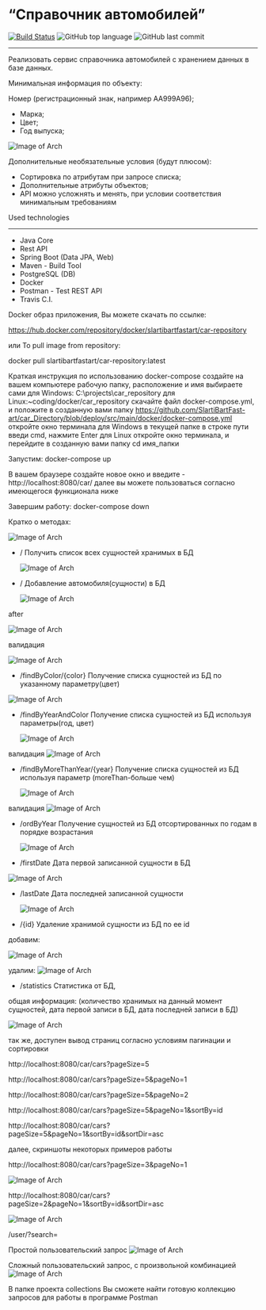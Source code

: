 # “Справочник автомобилей”

[![Build Status](https://app.travis-ci.com/SlartiBartFast-art/car_Directory.svg?branch=master)](https://app.travis-ci.com/SlartiBartFast-art/car_Directory)
![GitHub top language](https://img.shields.io/github/languages/top/SlartiBartFast-art/car_Directory?logo=java&logoColor=red)
![GitHub last commit](https://img.shields.io/github/last-commit/SlartiBartFast-art/car_Directory?logo=github)

____________________

Реализовать сервис справочника автомобилей с хранением данных в базе данных.

Минимальная информация по объекту:

Номер (регистрационный знак, например АА999А96);

- Марка;
- Цвет;
- Год выпуска;

![Image of Arch](https://github.com/SlartiBartFast-art/car_Directory/blob/master/image/Screenshot_1.jpg)

Дополнительные необязательные условия (будут плюсом):

- Сортировка по атрибутам при запросе списка;
- Дополнительные атрибуты объектов;
- API можно усложнять и менять, при условии соответствия минимальным требованиям

Used technologies
______________________________________________

- Java Core
- Rest API
- Spring Boot (Data JPA, Web)
- Maven - Build Tool
- PostgreSQL (DB)
- Docker
- Postman - Test REST API
- Travis C.I.

Docker образ приложения, Вы можете скачать по ссылке:

https://hub.docker.com/repository/docker/slartibartfastart/car-repository

или To pull image from repository:

docker pull slartibartfastart/car-repository:latest

Краткая инструкция по использованию docker-compose
создайте на вашем компьютере рабочую папку, расположение и имя выбираете сами
для Windows: C:\projects\car_repository 
для Linux:~coding/docker/car_repository
скачайте файл docker-compose.yml, и положите в созданную вами папку
https://github.com/SlartiBartFast-art/car_Directory/blob/deploy/src/main/docker/docker-compose.yml
откройте окно терминала
для Windows в текущей папке в строке пути введи cmd, нажмите Enter
для Linux откройте окно терминала, и перейдите в созданную вами папку cd имя_папки

Запустим: docker-compose up

В вашем браузере создайте новое окно и введите - http://localhost:8080/car/
далее вы можете пользоваться согласно имеющегося функционала ниже

Завершим работу: docker-compose down

Кратко о методах: 

![Image of Arch](https://github.com/SlartiBartFast-art/car_Directory/blob/master/image/Screenshot_5.jpg)

- / Получить список всех сущностей хранимых в БД

  ![Image of Arch](https://github.com/SlartiBartFast-art/car_Directory/blob/master/image/Screenshot_3.jpg)

- / Добавление автомобиля(сущности) в БД

  ![Image of Arch](https://github.com/SlartiBartFast-art/car_Directory/blob/master/image/Screenshot_4.jpg)

after

![Image of Arch](https://github.com/SlartiBartFast-art/car_Directory/blob/master/image/Screenshot_6.jpg)

валидация

![Image of Arch](https://github.com/SlartiBartFast-art/car_Directory/blob/master/image/Screenshot_7.jpg)

- /findByColor/{color} Получение списка сущностей из БД по указанному параметру(цвет)

![Image of Arch](https://github.com/SlartiBartFast-art/car_Directory/blob/master/image/Screenshot_8.jpg)

- /findByYearAndColor Получение списка сущностей из БД используя параметры(год, цвет)

  ![Image of Arch](https://github.com/SlartiBartFast-art/car_Directory/blob/master/image/Screenshot_9.jpg)

валидация
![Image of Arch](https://github.com/SlartiBartFast-art/car_Directory/blob/master/image/Screenshot_17.jpg)

- /findByMoreThanYear/{year} Получение списка сущностей из БД используя параметр (moreThan-больше чем)

  ![Image of Arch](https://github.com/SlartiBartFast-art/car_Directory/blob/master/image/Screenshot_10.jpg)

валидация
![Image of Arch](https://github.com/SlartiBartFast-art/car_Directory/blob/master/image/Screenshot_18.jpg)

- /ordByYear Получение сущностей из БД отсортированных по годам в порядке возрастания

  ![Image of Arch](https://github.com/SlartiBartFast-art/car_Directory/blob/master/image/Screenshot_11.jpg)

- /firstDate Дата первой записанной сущности в БД

![Image of Arch](https://github.com/SlartiBartFast-art/car_Directory/blob/master/image/Screenshot_12.jpg)

- /lastDate Дата последней записанной сущности

  ![Image of Arch](https://github.com/SlartiBartFast-art/car_Directory/blob/master/image/Screenshot_13.jpg)

- /{id} Удаление хранимой сущности из БД по ее id

добавим:

![Image of Arch](https://github.com/SlartiBartFast-art/car_Directory/blob/master/image/Screenshot_14.jpg)

удалим:
![Image of Arch](https://github.com/SlartiBartFast-art/car_Directory/blob/master/image/Screenshot_15.jpg)

- /statistics Статистика от БД,

общая информация:
(количество хранимых на данный момент сущностей, дата первой записи в БД, дата последней записи в БД)

![Image of Arch](https://github.com/SlartiBartFast-art/car_Directory/blob/master/image/Screenshot_16.jpg)

так же, доступен вывод страниц согласно условиям пагинации и сортировки

http://localhost:8080/car/cars?pageSize=5

http://localhost:8080/car/cars?pageSize=5&pageNo=1

http://localhost:8080/car/cars?pageSize=5&pageNo=2

http://localhost:8080/car/cars?pageSize=5&pageNo=1&sortBy=id

http://localhost:8080/car/cars?pageSize=5&pageNo=1&sortBy=id&sortDir=asc

далее, скриншоты некоторых примеров работы

http://localhost:8080/car/cars?pageSize=3&pageNo=1

![Image of Arch](https://github.com/SlartiBartFast-art/car_Directory/blob/deploy/image/Screenshot_21.jpg)

http://localhost:8080/car/cars?pageSize=2&pageNo=1&sortBy=id&sortDir=asc

![Image of Arch](https://github.com/SlartiBartFast-art/car_Directory/blob/deploy/image/Screenshot_20.jpg)

/user/?search=

Простой пользовательский запрос
![Image of Arch](https://github.com/SlartiBartFast-art/car_Directory/blob/master/image/Screenshot_19.jpg)

Сложный пользовательский запрос, с произвольной комбинацией
![Image of Arch](https://github.com/SlartiBartFast-art/car_Directory/blob/master/image/Screenshot_17.jpg)

В папке проекта collections Вы сможете найти готовую коллекцию запросов для работы в программе Postman 
  





